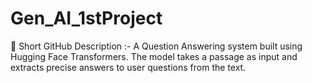# Gen_AI_1stProject
🔹 Short GitHub Description :-   A Question Answering system built using Hugging Face Transformers. The model takes a passage as input and extracts precise answers to user questions from the text.
